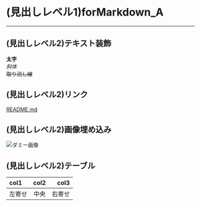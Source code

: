 ﻿# (見出しレベル1)forMarkdown_A
***
## (見出しレベル2)テキスト装飾
**太字**  
*斜体*  
~~取り消し線~~  
## (見出しレベル2)リンク 
[README.md](file:///C:/GitHub/practice/README.md)
## (見出しレベル2)画像埋め込み
![ダミー画像](file:///C:/GitHub/practice/add/icon_github.jpg)
## (見出しレベル2)テーブル
| col1 | col2 | col3 |
|:-----------|:-----------:|-----------:|
| 左寄せ | 中央 | 右寄せ |